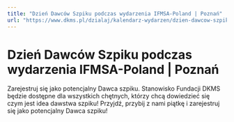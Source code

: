 ```yaml
---
title: "Dzień Dawców Szpiku podczas wydarzenia IFMSA-Poland | Poznań"
url: "https://www.dkms.pl/dzialaj/kalendarz-wydarzen/dzien-dawcow-szpiku-podczas-wydarzenia-ifmsa-poland-poznan-2024"
---
```


# Dzień Dawców Szpiku podczas wydarzenia IFMSA-Poland | Poznań

Zarejestruj się jako potencjalny Dawca szpiku. Stanowisko Fundacji DKMS będzie dostępne dla wszystkich chętnych, którzy chcą dowiedzieć się czym jest idea dawstwa szpiku! Przyjdź, przybij z nami piątkę i zarejestruj się jako potencjalny Dawca szpiku!


